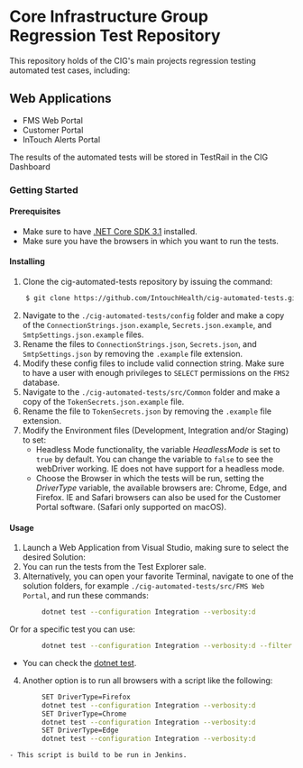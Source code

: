 # Core Infrastructure Group Regression Test Repository

This repository holds of the CIG's main projects regression testing automated test cases, including:

## Web Applications
* FMS Web Portal
* Customer Portal
* InTouch Alerts Portal

The results of the automated tests will be stored in TestRail in the CIG Dashboard

### Getting Started

#### Prerequisites

- Make sure to have [.NET Core SDK 3.1](https://dotnet.microsoft.com/download/dotnet-core) installed.
- Make sure you have the browsers in which you want to run the tests.

#### Installing

1. Clone the cig-automated-tests repository by issuing the command:
```sh
    $ git clone https://github.com/IntouchHealth/cig-automated-tests.git
```
2. Navigate to the `./cig-automated-tests/config` folder and make a copy of the `ConnectionStrings.json.example`, `Secrets.json.example`, and `SmtpSettings.json.example` files.
3. Rename the files to `ConnectionStrings.json`, `Secrets.json`, and `SmtpSettings.json` by removing the `.example` file extension.
4. Modify these config files to include valid connection string. Make sure to have a user with enough privileges to `SELECT` permissions on the `FMS2` database.
5. Navigate to the `./cig-automated-tests/src/Common` folder and make a copy of the `TokenSecrets.json.example` file.
6. Rename the file to `TokenSecrets.json` by removing the `.example` file extension.
7. Modify the Environment files (Development, Integration and/or Staging) to set:
    - Headless Mode functionality, the variable *HeadlessMode* is set to `true` by default. You can change the variable to `false` to see the webDriver working. IE does not have support for a headless mode.
    - Choose the Browser in which the tests will be run, setting the *DriverType* variable, the available browsers are: Chrome, Edge, and Firefox. IE and Safari browsers can also be used for the Customer Portal software. (Safari only supported on macOS).

#### Usage

1. Launch a Web Application from Visual Studio, making sure to select the desired Solution:
2. You can run the tests from the Test Explorer sale.
3. Alternatively, you can open your favorite Terminal, navigate to one of the solution folders, for example `./cig-automated-tests/src/FMS Web Portal`, and run these commands:
```sh
        dotnet test --configuration Integration --verbosity:d
```

Or for a specific test you can use:
```sh
        dotnet test --configuration Integration --verbosity:d --filter DisplayName="History"
```
- You can check the [dotnet test](https://docs.microsoft.com/en-us/dotnet/core/tools/dotnet-test).
4. Another option is to run all browsers with a script like the following:
```sh
        SET DriverType=Firefox
        dotnet test --configuration Integration --verbosity:d
        SET DriverType=Chrome
        dotnet test --configuration Integration --verbosity:d
        SET DriverType=Edge
        dotnet test --configuration Integration --verbosity:d
```
    - This script is build to be run in Jenkins.
